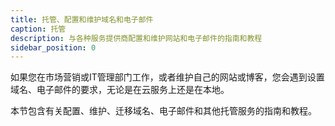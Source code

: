 ```yaml
---
title: 托管、配置和维护域名和电子邮件
caption: 托管
description: 与各种服务提供商配置和维护网站和电子邮件的指南和教程
sidebar_position: 0
---
```

如果您在市场营销或IT管理部门工作，或者维护自己的网站或博客，您会遇到设置域名、电子邮件的要求，无论是在云服务上还是在本地。

本节包含有关配置、维护、迁移域名、电子邮件和其他托管服务的指南和教程。